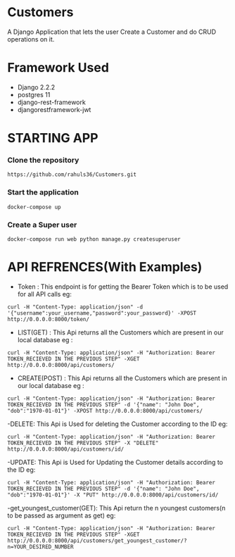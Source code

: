 # Customers
A Django Application that lets the user Create a Customer and do CRUD operations on it.

# Framework Used
- Django 2.2.2 
- postgres 11 
- django-rest-framework 
- djangorestframework-jwt

# STARTING APP
### Clone the repository
```
https://github.com/rahuls36/Customers.git
```
### Start the application
```
docker-compose up
```
### Create a Super user
```
docker-compose run web python manage.py createsuperuser
```
# API REFRENCES(With Examples)
- Token : This endpoint is for getting the Bearer Token which is to be used for all API calls eg: 
```
curl -H "Content-Type: application/json" -d '{"username":your_username,"password":your_password}' -XPOST  http://0.0.0.0:8000/token/
```
- LIST(GET) : This Api returns all the Customers which are present in our local database eg : 
```
curl -H "Content-Type: application/json" -H "Authorization: Bearer TOKEN_RECIEVED IN THE PREVIOUS STEP" -XGET http://0.0.0.0:8000/api/customers/
```
- CREATE(POST) : This Api returns all the Customers which are present in our local database eg : 
```
curl -H "Content-Type: application/json" -H "Authorization: Bearer TOKEN_RECIEVED IN THE PREVIOUS STEP" -d '{"name": "John Doe", "dob":"1970-01-01"}' -XPOST http://0.0.0.0:8000/api/customers/
```
-DELETE: This Api is Used for deleting the Customer according to the ID eg:
```
curl -H "Content-Type: application/json" -H "Authorization: Bearer TOKEN_RECIEVED IN THE PREVIOUS STEP" -X "DELETE" http://0.0.0.0:8000/api/customers/id/
```
-UPDATE: This Api is Used for Updating the Customer details according to the ID eg:
```
curl -H "Content-Type: application/json" -H "Authorization: Bearer TOKEN_RECIEVED IN THE PREVIOUS STEP" -d '{"name": "John Doe", "dob":"1970-01-01"}' -X "PUT" http://0.0.0.0:8000/api/customers/id/
```
-get_youngest_customer(GET): This Api return the n youngest customers(n to be passed as argument as get) eg:
```
curl -H "Content-Type: application/json" -H "Authorization: Bearer TOKEN_RECIEVED IN THE PREVIOUS STEP" -XGET http://0.0.0.0:8000/api/customers/get_youngest_customer/?n=YOUR_DESIRED_NUMBER
```



